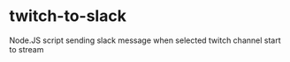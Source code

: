 # twitch-to-slack
Node.JS script sending slack message when selected twitch channel start to stream
